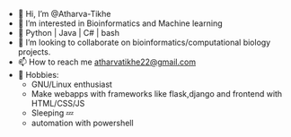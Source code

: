 - 👋 Hi, I’m @Atharva-Tikhe
- 👀 I’m interested in Bioinformatics and Machine learning
- 🌱 Python | Java | C# | bash
- 💞️ I’m looking to collaborate on bioinformatics/computational biology projects.
- 📫 How to reach me atharvatikhe22@gmail.com
- 🎉 Hobbies:
  - GNU/Linux enthusiast
  - Make webapps with frameworks like flask,django and frontend with HTML/CSS/JS
  - Sleeping 💤
  - automation with powershell   
<!---
Atharva-Tikhe/Atharva-Tikhe is a ✨ special ✨ repository because its `README.md` (this file) appears on your GitHub profile.
You can click the Preview link to take a look at your changes.
--->
